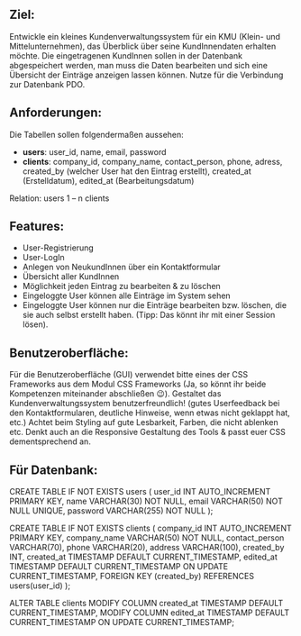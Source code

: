 ## Ziel:

Entwickle ein kleines Kundenverwaltungssystem für ein KMU (Klein- und Mittelunternehmen), das Überblick über seine KundInnendaten erhalten möchte. Die eingetragenen KundInnen sollen in der Datenbank abgespeichert werden, man muss die Daten bearbeiten und sich eine Übersicht der Einträge anzeigen lassen können. Nutze für die Verbindung zur Datenbank PDO.

## Anforderungen:

Die Tabellen sollen folgendermaßen aussehen:

- **users**: user_id, name, email, password
- **clients**: company_id, company_name, contact_person, phone, adress, created_by (welcher User hat den Eintrag erstellt), created_at (Erstelldatum), edited_at (Bearbeitungsdatum)

Relation: users 1 – n clients

## Features:

- User-Registrierung
- User-LogIn
- Anlegen von NeukundInnen über ein Kontaktformular
- Übersicht aller KundInnen
- Möglichkeit jeden Eintrag zu bearbeiten & zu löschen
- Eingeloggte User können alle Einträge im System sehen
- Eingeloggte User können nur die Einträge bearbeiten bzw. löschen, die sie auch selbst erstellt haben. (Tipp: Das könnt ihr mit einer Session lösen).

## Benutzeroberfläche:

Für die Benutzeroberfläche (GUI) verwendet bitte eines der CSS Frameworks aus dem Modul CSS Frameworks (Ja, so könnt ihr beide Kompetenzen miteinander abschließen 😉). Gestaltet das Kundenverwaltungssystem benutzerfreundlich! (gutes Userfeedback bei den Kontaktformularen, deutliche Hinweise, wenn etwas nicht geklappt hat, etc.) Achtet beim Styling auf gute Lesbarkeit, Farben, die nicht ablenken etc. Denkt auch an die Responsive Gestaltung des Tools & passt euer CSS dementsprechend an.

## Für Datenbank:

CREATE TABLE IF NOT EXISTS users (
    user_id INT AUTO_INCREMENT PRIMARY KEY,
    name VARCHAR(30) NOT NULL,
    email VARCHAR(50) NOT NULL UNIQUE,
    password VARCHAR(255) NOT NULL
);

CREATE TABLE IF NOT EXISTS clients (
    company_id INT AUTO_INCREMENT PRIMARY KEY,
    company_name VARCHAR(50) NOT NULL,
    contact_person VARCHAR(70),
    phone VARCHAR(20),
    address VARCHAR(100),
    created_by INT,
    created_at TIMESTAMP DEFAULT CURRENT_TIMESTAMP,
    edited_at TIMESTAMP DEFAULT CURRENT_TIMESTAMP ON UPDATE CURRENT_TIMESTAMP,
    FOREIGN KEY (created_by) REFERENCES users(user_id)
);

ALTER TABLE clients
MODIFY COLUMN created_at TIMESTAMP DEFAULT CURRENT_TIMESTAMP,
MODIFY COLUMN edited_at TIMESTAMP DEFAULT CURRENT_TIMESTAMP ON UPDATE CURRENT_TIMESTAMP;
